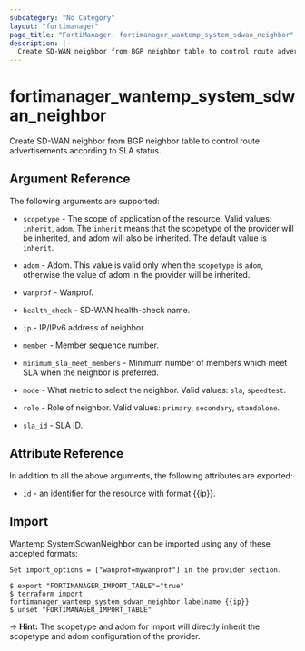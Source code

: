 ```yaml
---
subcategory: "No Category"
layout: "fortimanager"
page_title: "FortiManager: fortimanager_wantemp_system_sdwan_neighbor"
description: |-
  Create SD-WAN neighbor from BGP neighbor table to control route advertisements according to SLA status.
---
```


# fortimanager_wantemp_system_sdwan_neighbor
Create SD-WAN neighbor from BGP neighbor table to control route advertisements according to SLA status.

## Argument Reference


The following arguments are supported:

* `scopetype` - The scope of application of the resource. Valid values: `inherit`, `adom`. The `inherit` means that the scopetype of the provider will be inherited, and adom will also be inherited. The default value is `inherit`.
* `adom` - Adom. This value is valid only when the `scopetype` is `adom`, otherwise the value of adom in the provider will be inherited.
* `wanprof` - Wanprof.

* `health_check` - SD-WAN health-check name.
* `ip` - IP/IPv6 address of neighbor.
* `member` - Member sequence number.
* `minimum_sla_meet_members` - Minimum number of members which meet SLA when the neighbor is preferred.
* `mode` - What metric to select the neighbor. Valid values: `sla`, `speedtest`.

* `role` - Role of neighbor. Valid values: `primary`, `secondary`, `standalone`.

* `sla_id` - SLA ID.


## Attribute Reference

In addition to all the above arguments, the following attributes are exported:
* `id` - an identifier for the resource with format {{ip}}.

## Import

Wantemp SystemSdwanNeighbor can be imported using any of these accepted formats:
```
Set import_options = ["wanprof=mywanprof"] in the provider section.

$ export "FORTIMANAGER_IMPORT_TABLE"="true"
$ terraform import fortimanager_wantemp_system_sdwan_neighbor.labelname {{ip}}
$ unset "FORTIMANAGER_IMPORT_TABLE"
```
-> **Hint:** The scopetype and adom for import will directly inherit the scopetype and adom configuration of the provider.
